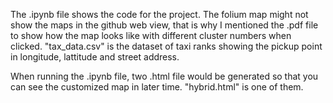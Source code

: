 The .ipynb file shows the code for the project. The folium map might not show the maps in the github web view, that is why
I mentioned the .pdf file to show how the map looks like with different cluster numbers when clicked. 
"tax_data.csv" is the dataset of taxi ranks showing the pickup point in longitude, lattitude and street address.

When running the .ipynb file, two .html file would be generated so that you can see the customized map in later time. "hybrid.html" is one of them.
